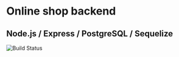 # Online shop backend
## Node.js / Express / PostgreSQL / Sequelize 
![Build Status](https://img.shields.io/badge/build-passing-brightgreen)
